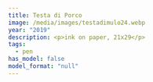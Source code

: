 ```yaml
---
title: Testa di Porco
image: /media/images/testadimulo24.webp
year: "2019"
description: <p>ink on paper, 21x29</p>
tags:
  - pen
has_model: false
model_format: "null"
---
```

